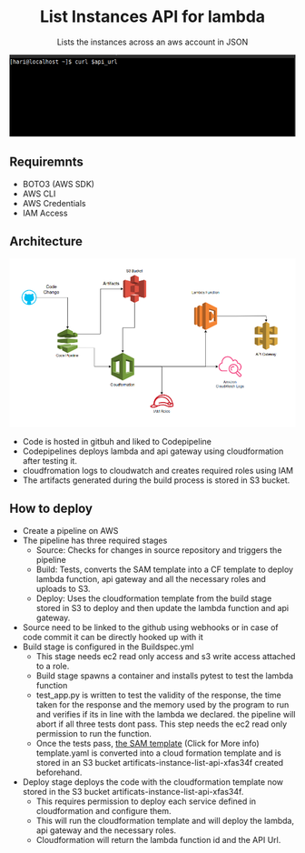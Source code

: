 
<h1 align="center">List Instances API for lambda</h1>
<p align="center">Lists the instances across an aws account in JSON</p>
<p align="center">
  <img src="cli_demo.gif" alt="animated" />
</p>

## Requiremnts

- BOTO3 (AWS SDK)
- AWS CLI
- AWS Credentials
- IAM Access
## Architecture

<img src="Architecture.png" />

- Code is hosted in gitbuh and liked to Codepipeline
- Codepipelines deploys lambda and api gateway using cloudformation after testing it.
- cloudfromation logs to cloudwatch and creates required roles using IAM
- The artifacts generated during the build process is stored in S3 bucket.

## How to deploy

- Create a pipeline on AWS
- The pipeline has three required stages
  -  Source: Checks for changes in source repository and triggers the pipeline
  -  Build: Tests, converts the SAM template into a CF template to deploy lambda function, api gateway and all the necessary roles and uploads to S3.
  -  Deploy: Uses the cloudformation template from the build stage stored in S3 to deploy and then update the lambda function and api gateway.
- Source need to be linked to the github using webhooks or in case of code commit it can be directly hooked up with it
- Build stage is configured in the Buildspec.yml
  - This stage needs ec2 read only access and s3 write access attached to a role.
  - Build stage spawns a container and installs pytest to test the lambda function
  - test_app.py is written to test the validity of the response, the time taken for the response and the memory used by the program to run and verifies if its in line with the lambda we declared. the pipeline will abort if all three tests dont pass. This step needs the ec2 read only permission to run the function.
  - Once the tests pass, [the SAM template](https://aws.amazon.com/serverless/sam/) (Click for More info) template.yaml is converted into a cloud formation template and is stored in an S3 bucket artificats-instance-list-api-xfas34f created beforehand.
- Deploy stage deploys the code with the cloudformation template now stored in the S3 bucket artificats-instance-list-api-xfas34f.
  - This requires permission to deploy each service defined in cloudformation and configure them.
  - This will run the cloudformation template and will deploy the lambda, api gateway and the necessary roles.
  - Cloudformation will return the lambda function id and the API Url.
